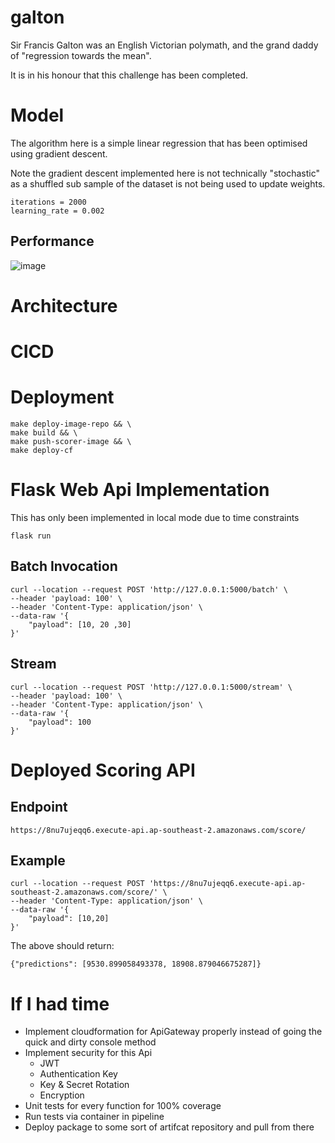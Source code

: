 # galton

Sir Francis Galton was an English Victorian polymath, and the grand daddy of "regression towards the mean".

It is in his honour that this challenge has been completed.

# Model 
The algorithm here is a simple linear regression that has been optimised using gradient descent.

Note the gradient descent implemented here is not technically "stochastic" as a shuffled sub sample of the dataset is not being used to update weights.
```
iterations = 2000
learning_rate = 0.002
```
## Performance

![image](https://user-images.githubusercontent.com/29474816/155529999-6362034a-ff17-4f64-9d4a-20299dc542a1.png)

# Architecture


# CICD

# Deployment
```
make deploy-image-repo && \
make build && \
make push-scorer-image && \
make deploy-cf
```

# Flask Web Api Implementation
This has only been implemented in local mode due to time constraints
```
flask run
```
## Batch Invocation
```
curl --location --request POST 'http://127.0.0.1:5000/batch' \
--header 'payload: 100' \
--header 'Content-Type: application/json' \
--data-raw '{
    "payload": [10, 20 ,30]
}'
```
## Stream 
```
curl --location --request POST 'http://127.0.0.1:5000/stream' \
--header 'payload: 100' \
--header 'Content-Type: application/json' \
--data-raw '{
    "payload": 100
}'
```

# Deployed Scoring API

## Endpoint
```
https://8nu7ujeqq6.execute-api.ap-southeast-2.amazonaws.com/score/
```
## Example
```
curl --location --request POST 'https://8nu7ujeqq6.execute-api.ap-southeast-2.amazonaws.com/score/' \
--header 'Content-Type: application/json' \
--data-raw '{
    "payload": [10,20]
}'
```
The above should return:
```
{"predictions": [9530.899058493378, 18908.879046675287]}
```

# If I had time
* Implement cloudformation for ApiGateway properly instead of going the quick and dirty console method
* Implement security for this Api
    * JWT
    * Authentication Key
    * Key & Secret Rotation
    * Encryption 
* Unit tests for every function for 100% coverage
* Run tests via container in pipeline
* Deploy package to some sort of artifcat repository and pull from there